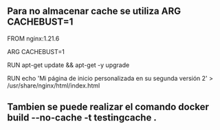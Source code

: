 ## Para no almacenar cache se utiliza  ARG CACHEBUST=1
FROM nginx:1.21.6

ARG CACHEBUST=1

RUN apt-get update && apt-get -y upgrade

RUN echo '<html><body>Mi página de inicio personalizada en su segunda versión 2</body></html>' > /usr/share/nginx/html/index.html

## Tambien se puede realizar el comando docker build --no-cache -t testingcache .
